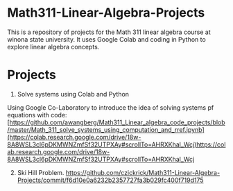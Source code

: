 # Math311-Linear-Algebra-Projects

This is a repository of projects for the Math 311 linear algebra course at winona state university.  It uses Google Colab and coding in Python to explore linear algebra concepts.

# Projects

 1. Solve systems using Colab and Python

Using Google Co-Laboratory to introduce the idea of solving systems pf equations with code:
[https://github.com/awangberg/Math311_Linear_algebra_code_projects/blob/master/Math_311_solve_systems_using_computation_and_rref.ipynb](https://colab.research.google.com/drive/18w-8A8WSL3cl6pDKMWNZmfSf32UTPXAy#scrollTo=AHRXKhal_Wcj)https://colab.research.google.com/drive/18w-8A8WSL3cl6pDKMWNZmfSf32UTPXAy#scrollTo=AHRXKhal_Wcj
    
2. Ski Hill Problem.
   https://github.com/czickrick/Math311-Linear-Algebra-Projects/commit/f6d10e0a6232b2357727fa3b029fc400f719d175
